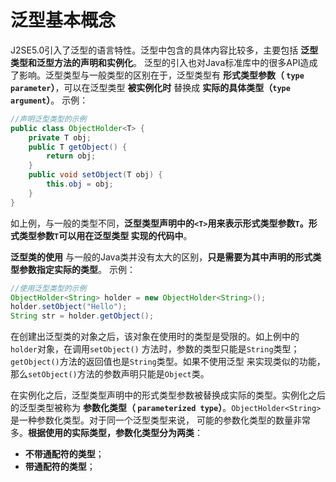 泛型基本概念
===============================================================
J2SE5.0引入了泛型的语言特性。泛型中包含的具体内容比较多，主要包括 **泛型类型和泛型方法的声明和实例化**。
泛型的引入也对Java标准库中的很多API造成了影响。泛型类型与一般类型的区别在于，泛型类型有 **形式类型参数（
`type parameter`）**，可以在泛型类型 **被实例化时** 替换成 **实际的具体类型（`type argument`）**。
示例：
```java
//声明泛型类型的示例
public class ObjectHolder<T> {
    private T obj;
    public T getObject() {
        return obj;
    }
    public void setObject(T obj) {
        this.obj = obj;
    }
}
```
如上例，与一般的类型不同，**泛型类型声明中的`<T>`用来表示形式类型参数`T`。形式类型参数`T`可以用在泛型类型
实现的代码中**。

**泛型类的使用** 与一般的Java类并没有太大的区别，**只是需要为其中声明的形式类型参数指定实际的类型**。
示例：
```java
//使用泛型类型的示例
ObjectHolder<String> holder = new ObjectHolder<String>();
holder.setObject("Hello");
String str = holder.getObject();
```
在创建出泛型类的对象之后，该对象在使用时的类型是受限的。如上例中的`holder`对象，在调用`setObject()`
方法时，参数的类型只能是`String`类型；`getObject()`方法的返回值也是`String`类型。如果不使用泛型
来实现类似的功能，那么`setObject()`方法的参数声明只能是`Object`类。

在实例化之后，泛型类型声明中的形式类型参数被替换成实际的类型。实例化之后的泛型类型被称为 **参数化类型（
`parameterized type`）**。`ObjectHolder<String>`是一种参数化类型。对于同一个泛型类型来说，
可能的参数化类型的数量非常多。**根据使用的实际类型，参数化类型分为两类**：
+ **不带通配符的类型**；
+ **带通配符的类型**；




